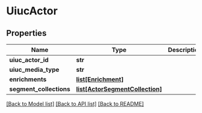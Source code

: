 # UiucActor

## Properties
Name | Type | Description | Notes
------------ | ------------- | ------------- | -------------
**uiuc_actor_id** | **str** |  | [optional] 
**uiuc_media_type** | **str** |  | [optional] 
**enrichments** | [**list[Enrichment]**](Enrichment.md) |  | [optional] 
**segment_collections** | [**list[ActorSegmentCollection]**](ActorSegmentCollection.md) |  | [optional] 

[[Back to Model list]](../README.md#documentation-for-models) [[Back to API list]](../README.md#documentation-for-api-endpoints) [[Back to README]](../README.md)

